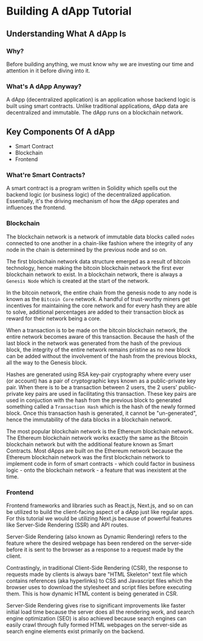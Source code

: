 # Building A dApp Tutorial

## Understanding What A dApp Is

### Why?

Before building anything, we must know why we are investing our time and
attention in it before diving into it.

### What's A dApp Anyway?

A dApp (decentralized application) is an application whose backend logic is
built using smart contracts.
Unlike traditional applications, dApp data are decentralized and immutable. The
dApp runs on a blockchain network.

## Key Components Of A dApp

- Smart Contract
- Blockchain
- Frontend

### What're Smart Contracts?

A smart contract is a program written in Solidity which spells
out the backend logic (or business logic) of the decentralized application.
Essentially, it's the driving mechanism of how the dApp operates and influences
the frontend.

### Blockchain

The blockchain network is a network of immutable data blocks called ``nodes``
connected to one another in a chain-like fashion where the integrity of any
node in the chain is determined by the previous node and so on.  

The first blockchain network data structure emerged as a result of bitcoin
technology, hence making the bitcoin blockchain network the first ever
blockchain network to exist. In a blockchain network, there is always a
``Genesis Node`` which is created at the start of the network.  

In the bitcoin network, the entire chain from the genesis node to any node is
known as the ``Bitcoin Core`` network. A handful of trust-worthy miners get
incentives for maintaining the core network and for every hash they are able to
solve, additional percentages are added to their transaction block as reward for
their network being a core.  

When a transaction is to be made on the bitcoin blockchain network, the entire
network becomes aware of this transaction. Because the hash of the last block
in the network was generated from the hash of the previous block, the integrity
of the entire network remains pristine as no new block can be added without the
involvement of the hash from the previous blocks, all the way to the Genesis block.  

Hashes are generated using RSA key-pair cryptography where every user (or
account) has a pair of cryptographic keys known as a public-private key
pair. When there is to be a transaction between 2 users, the 2 users'
public-private key pairs are used in facilitating this transaction. These key
pairs are used in conjuction with the hash from the previous block to generated
something called a ``Transaction Hash`` which is the hash of the newly formed
block. Once this transaction hash is generated, it cannot be "un-generated",
hence the immutability of the data blocks in a blockchain network.  

The most popular blockchain network is the Ethereum blockchain network. The
Ethereum blockchain network works exactly the same as the Bitcoin blockchain
network but with the additional feature known as Smart Contracts. Most dApps
are built on the Ethereum network because the Ethereum blockchain network was
the first blockchain network to implement code in form of smart contracts -
which could factor in business logic - onto the blockchain network - a feature
that was inexistent at the time.

### Frontend

Frontend frameworks and libraries such as React.js, Next.js, and so on can be
utilized to build the client-facing aspect of a dApp just like regular apps.
For this tutorial we would be utilizing Next.js because of powerful features
like Server-Side Rendering (SSR) and API routes.  

Server-Side Rendering (also known as Dynamic Rendering) refers to the feature
where the desired webpage has been rendered on the server-side before it is
sent to the browser as a response to a request made by the client.  

Contrastingly, in traditional Client-Side Rendering (CSR), the response to
requests made by clients is always bare "HTML Skeleton" text file which
contains references (aka hyperlinks) to CSS and Javascript files which the
browser uses to download the stylesheet and script files before executing them.
This is how dynamic HTML content is being generated in CSR.  

Server-Side Rendering gives rise to significant improvements like faster initial 
load time because the server does all the rendering work, and search engine
optimization (SEO) is also achieved because search engines can easily crawl
through fully formed HTML webpages on the server-side as search engine elements
exist primarily on the backend.  

 


